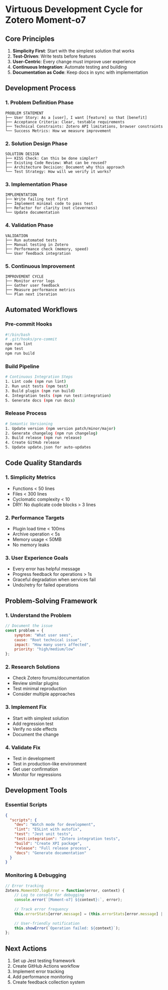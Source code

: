 # Virtuous Development Cycle for Zotero Moment-o7

## Core Principles
1. **Simplicity First**: Start with the simplest solution that works
2. **Test-Driven**: Write tests before features
3. **User-Centric**: Every change must improve user experience
4. **Continuous Integration**: Automate testing and building
5. **Documentation as Code**: Keep docs in sync with implementation

## Development Process

### 1. Problem Definition Phase
```
PROBLEM STATEMENT
├── User Story: As a [user], I want [feature] so that [benefit]
├── Acceptance Criteria: Clear, testable requirements
├── Technical Constraints: Zotero API limitations, browser constraints
└── Success Metrics: How we measure improvement
```

### 2. Solution Design Phase
```
SOLUTION DESIGN
├── KISS Check: Can this be done simpler?
├── Existing Code Review: What can be reused?
├── Architecture Decision: Document why this approach
└── Test Strategy: How will we verify it works?
```

### 3. Implementation Phase
```
IMPLEMENTATION
├── Write failing test first
├── Implement minimal code to pass test
├── Refactor for clarity (not cleverness)
└── Update documentation
```

### 4. Validation Phase
```
VALIDATION
├── Run automated tests
├── Manual testing in Zotero
├── Performance check (memory, speed)
└── User feedback integration
```

### 5. Continuous Improvement
```
IMPROVEMENT CYCLE
├── Monitor error logs
├── Gather user feedback
├── Measure performance metrics
└── Plan next iteration
```

## Automated Workflows

### Pre-commit Hooks
```bash
#!/bin/bash
# .git/hooks/pre-commit
npm run lint
npm test
npm run build
```

### Build Pipeline
```bash
# Continuous Integration Steps
1. Lint code (npm run lint)
2. Run unit tests (npm test)
3. Build plugin (npm run build)
4. Integration tests (npm run test:integration)
5. Generate docs (npm run docs)
```

### Release Process
```bash
# Semantic Versioning
1. Update version (npm version patch/minor/major)
2. Generate changelog (npm run changelog)
3. Build release (npm run release)
4. Create GitHub release
5. Update update.json for auto-updates
```

## Code Quality Standards

### 1. Simplicity Metrics
- Functions < 50 lines
- Files < 300 lines
- Cyclomatic complexity < 10
- DRY: No duplicate code blocks > 3 lines

### 2. Performance Targets
- Plugin load time < 100ms
- Archive operation < 5s
- Memory usage < 50MB
- No memory leaks

### 3. User Experience Goals
- Every error has helpful message
- Progress feedback for operations > 1s
- Graceful degradation when services fail
- Undo/retry for failed operations

## Problem-Solving Framework

### 1. Understand the Problem
```javascript
// Document the issue
const problem = {
    symptom: "What user sees",
    cause: "Root technical issue",
    impact: "How many users affected",
    priority: "high/medium/low"
};
```

### 2. Research Solutions
- Check Zotero forums/documentation
- Review similar plugins
- Test minimal reproduction
- Consider multiple approaches

### 3. Implement Fix
- Start with simplest solution
- Add regression test
- Verify no side effects
- Document the change

### 4. Validate Fix
- Test in development
- Test in production-like environment
- Get user confirmation
- Monitor for regressions

## Development Tools

### Essential Scripts
```json
{
  "scripts": {
    "dev": "Watch mode for development",
    "lint": "ESLint with autofix",
    "test": "Jest unit tests",
    "test:integration": "Zotero integration tests",
    "build": "Create XPI package",
    "release": "Full release process",
    "docs": "Generate documentation"
  }
}
```

### Monitoring & Debugging
```javascript
// Error tracking
Zotero.MomentO7.logError = function(error, context) {
    // Log to console for debugging
    console.error(`[Moment-o7] ${context}:`, error);
    
    // Track error frequency
    this.errorStats[error.message] = (this.errorStats[error.message] || 0) + 1;
    
    // User-friendly notification
    this.showError(`Operation failed: ${context}`);
};
```

## Next Actions
1. Set up Jest testing framework
2. Create GitHub Actions workflow
3. Implement error tracking
4. Add performance monitoring
5. Create feedback collection system